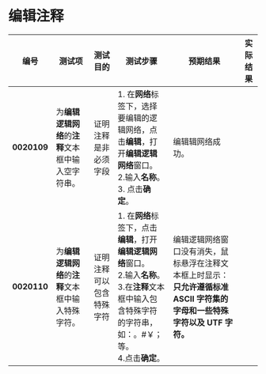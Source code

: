 # 编辑注释
| **编号** | **测试项** | **测试目的** | **测试步骤** | **预期结果** | **实际结果** |
|--------- | ---------- | ------------ | ------------ | ------------ | ------------ |
| **0020109** | 为**编辑逻辑网络**的**注释**文本框中输入空字符串。 | 证明注释是非必须字段 |1. 在**网络**标签下，选择要编辑的逻辑网络，点击**编辑**，打开**编辑逻辑网络**窗口。<br/>2.输入**名称**。<br/>3. 点击**确定**。 | 编辑辑网络成功。 |   |
| **0020110** | 为**编辑逻辑网络**的**注释**文本框中输入特殊字符。 | 证明注释可以包含特殊字符 |1. 在**网络**标签下，点击**编辑**，打开**编辑逻辑网络**窗口。<br/>2.输入**名称**。<br/>3.在**注释**文本框中输入包含特殊字符的字符串，如：。#￥；等。 <br/>4.点击**确定**。 |编辑逻辑网络窗口没有消失，鼠标悬浮在注释文本框上时显示：**只允许遵循标准 ASCII 字符集的字母和一些特殊字符以及 UTF 字符。** |   |
